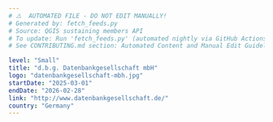 ```yaml
---
# ⚠️  AUTOMATED FILE - DO NOT EDIT MANUALLY!
# Generated by: fetch_feeds.py
# Source: QGIS sustaining members API
# To update: Run 'fetch_feeds.py' (automated nightly via GitHub Actions)
# See CONTRIBUTING.md section: Automated Content and Manual Edit Guidelines

level: "Small"
title: "d.b.g. Datenbankgesellschaft mbH"
logo: "datenbankgesellschaft-mbh.jpg"
startDate: "2025-03-01"
endDate: "2026-02-28"
link: "http://www.datenbankgesellschaft.de/"
country: "Germany"
---
```

